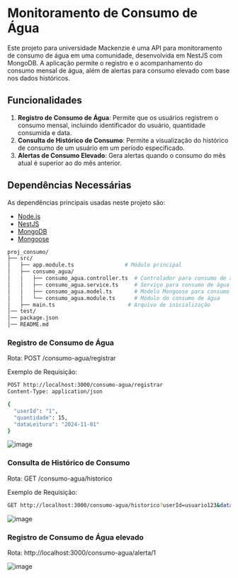# Monitoramento de Consumo de Água

Este projeto para universidade Mackenzie é uma API para monitoramento de consumo de água em uma comunidade, desenvolvida em NestJS com MongoDB. A aplicação permite o registro e o acompanhamento do consumo mensal de água, além de alertas para consumo elevado com base nos dados históricos.

## Funcionalidades

1. **Registro de Consumo de Água**: Permite que os usuários registrem o consumo mensal, incluindo identificador do usuário, quantidade consumida e data.
2. **Consulta de Histórico de Consumo**: Permite a visualização do histórico de consumo de um usuário em um período especificado.
3. **Alertas de Consumo Elevado**: Gera alertas quando o consumo do mês atual é superior ao do mês anterior.

## Dependências Necessárias

As dependências principais usadas neste projeto são:

- [Node.js](https://nodejs.org/en/)
- [NestJS](https://nestjs.com/)
- [MongoDB](https://www.mongodb.com/)
- [Mongoose](https://mongoosejs.com/)

```bash
proj_consumo/
├── src/
│   ├── app.module.ts                # Módulo principal
│   ├── consumo_agua/
│   │   ├── consumo_agua.controller.ts  # Controlador para consumo de água
│   │   ├── consumo_agua.service.ts     # Serviço para consumo de água
│   │   ├── consumo_agua.model.ts       # Modelo Mongoose para consumo de água
│   │   └── consumo_agua.module.ts      # Módulo do consumo de água
│   ├── main.ts                       # Arquivo de inicialização
│── test/
│── package.json
│── README.md
```

### Registro de Consumo de Água
Rota: POST /consumo-agua/registrar

Exemplo de Requisição:
```bash
POST http://localhost:3000/consumo-agua/registrar
Content-Type: application/json

{
  "userId": "1",
  "quantidade": 15,
  "dataLeitura": "2024-11-01"
}
```
![image](https://github.com/user-attachments/assets/bf176fdc-a9a3-413f-bbd8-93511a140483)

### Consulta de Histórico de Consumo
Rota: GET /consumo-agua/historico

Exemplo de Requisição:
```bash
GET http://localhost:3000/consumo-agua/historico?userId=usuario123&dataInicio=2024-01-01&dataFim=2024-12-31
```

![image](https://github.com/user-attachments/assets/b9f94a4d-a33d-4e67-bbac-bdfca276f53e)

### Registro de Consumo de Água elevado
Rota: http://localhost:3000/consumo-agua/alerta/1

![image](https://github.com/user-attachments/assets/ea0e24e2-9c2f-4344-b9e9-a2e6277ead65)
